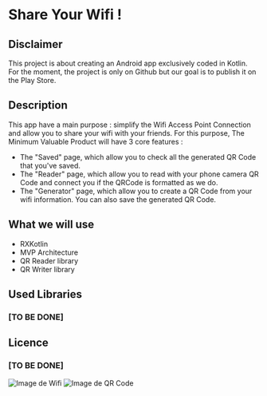 # Share Your Wifi !
## Disclaimer
This project is about creating an Android app exclusively coded in Kotlin. For the moment, the project is only on Github but our goal is to publish it on the Play Store.
## Description
This app have a main purpose : simplify the Wifi Access Point Connection and allow you to share your wifi with your friends.
For this purpose, The Minimum Valuable Product will have 3 core features :
* The "Saved" page, which allow you to check all the generated QR Code that you've saved.
* The "Reader" page, which allow you to read with your phone camera QR Code and connect you if the QRCode is formatted as we do.
* The "Generator" page, which allow you to create a QR Code from your wifi information. You can also save the generated QR Code.

## What we will use
* RXKotlin
* MVP Architecture
* QR Reader library
* QR Writer library

## Used Libraries
### [TO BE DONE]

## Licence
### [TO BE DONE]

![Image de Wifi](https://www.wi-fi.org/sites/default/files/images/logos/Wi-Fi-B-W.jpg) ![Image de QR Code](http://stonetestweb.azurewebsites.net/img.aspx?custid=1&username=public&codetype=QR&EClevel=0&data=sample)
